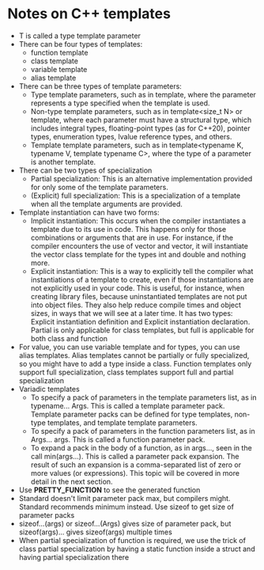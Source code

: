 # Notes on C++ templates

- T is called a type template parameter
- There can be four types of templates: 
    - function template
    - class template
    - variable template
    - alias template
- There can be three types of template parameters: 
    - Type template parameters, such as in template<typename T>, where the parameter represents a type specified when the template is used.
    - Non-type template parameters, such as in template<size_t N> or template<auto n>, where each parameter must have a structural type, which includes integral types, floating-point types (as for C++20), pointer types, enumeration types, lvalue reference types, and others.
    - Template template parameters, such as in template<typename K, typename V, template<typename> typename C>, where the type of a parameter is another template.
- There can be two types of specialization
    -  Partial specialization: This is an alternative implementation provided for only some of the template parameters.
    - (Explicit) full specialization: This is a specialization of a template when all the template arguments are provided.
- Template instantiation can have two forms:
    - Implicit instantiation: This occurs when the compiler instantiates a template due to its use in code. This happens only for those combinations or arguments that are in use. For instance, if the compiler encounters the use of vector<int> and vector<double>, it will instantiate the vector class template for the types int and double and nothing more.
    - Explicit instantiation: This is a way to explicitly tell the compiler what instantiations of a template to create, even if those instantiations are not explicitly used in your code. This is useful, for instance, when creating library files, because uninstantiated templates are not put into object files. They also help reduce compile times and object sizes, in ways that we will see at a later time. It has two types: Explicit instantiation definition and Explicit instantiation declaration. Partial is only applicable for class templates, but full is applicable for both class and function
- For value, you can use variable template and for types, you can use alias templates. Alias templates cannot be partially or fully specialized, so you might have to add a type inside a class. Function templates only support full specialization, class templates support full and partial specialization
- Variadic templates
    - To specify a pack of parameters in the template parameters list, as in typename... Args. This is called a template parameter pack. Template parameter packs can be defined for type templates, non-type templates, and template template parameters.
    - To specify a pack of parameters in the function parameters list, as in Args... args. This is called a function parameter pack.
    - To expand a pack in the body of a function, as in args…, seen in the call min(args…). This is called a parameter pack expansion. The result of such an expansion is a comma-separated list of zero or more values (or expressions). This topic will be covered in more detail in the next section.
- Use __PRETTY_FUNCTION__ to see the generated function
- Standard doesn't limit parameter pack max, but compilers might. Standard recommends minimum instead. Use sizeof to get size of parameter packs
- sizeof...(args) or sizeof...(Args) gives size of parameter pack, but sizeof(args)... gives sizeof(args) multiple times
- When partial specialization of function is required, we use the trick of class partial specialization by having a static function inside a struct and having partial specialization there